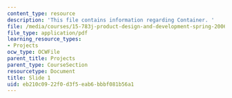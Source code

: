 ```yaml
---
content_type: resource
description: 'This file contains information regarding Container. '
file: /media/courses/15-783j-product-design-and-development-spring-2006/eb210c0922f0d3f5eab6bbbf081b56a1_containner.pdf
file_type: application/pdf
learning_resource_types:
- Projects
ocw_type: OCWFile
parent_title: Projects
parent_type: CourseSection
resourcetype: Document
title: Slide 1
uid: eb210c09-22f0-d3f5-eab6-bbbf081b56a1
---
```

